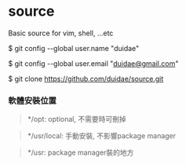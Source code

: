 # source
Basic source for vim, shell, ...etc


$ git config --global user.name "duidae"

$ git config --global user.email "duidae@gmail.com"

$ git clone https://github.com/duidae/source.git

### 軟體安裝位置
>*/opt: optional, 不需要時可刪掉

>*/usr/local: 手動安裝, 不影響package manager

>*/usr: package manager裝的地方
